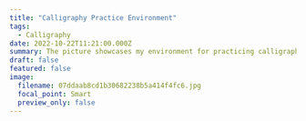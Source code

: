 ```yaml
---
title: "Calligraphy Practice Environment"
tags:
  - Calligraphy
date: 2022-10-22T11:21:00.000Z
summary: The picture showcases my environment for practicing calligraphy. Typically, there would be tea, items to fiddle with, and music as companions. In this cozy setting, I can wholeheartedly immerse myself in the emulation and practice of calligraphic works. The script demonstrated in the picture is Xiaozhuan, a font established during the Qin Dynasty, often extensively employed in seals.
draft: false
featured: false
image:
  filename: 07ddaab8cd1b30682238b5a414f4fc6.jpg
  focal_point: Smart
  preview_only: false
---
```

